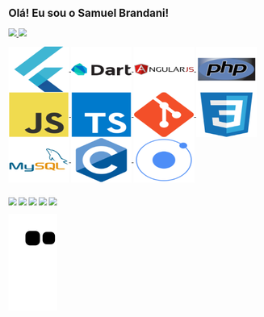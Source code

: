 ## Olá! Eu sou o Samuel Brandani!
 <div>
  <a href="https://github.com/Samuelbrandani">
  <img height="180em" src="https://github-readme-stats.vercel.app/api?username=Samuelbrandani&show_icons=true&theme=cobalt&include_all_commits=true&count_private=true"/>
  <img height="180em" src="https://github-readme-stats.vercel.app/api/top-langs/?username=Samuelbrandani&layout=compact&langs_count=7&theme=cobalt"/>
</div>
<div style="display: inline_block"><br>
  <img align="center" alt="flutter" height="90" width="120" src="imgs/flutter-original.svg">
  <img align="center" alt="dart" height="90" width="120" src="imgs/dart-original-wordmark.svg">
  <img align="center" alt="angularjs" height="90" width="120" src="imgs/angularjs-original-wordmark.svg">
  <img align="center" alt="php" height="90" width="120" src="imgs/php-original.svg">
  <img align="center" alt="javascript" height="90" width="120" src="imgs/javascript-original.svg">
  <img align="center" alt="typescript" height="90" width="120" src="imgs/typescript-original.svg">
  <img align="center" alt="git" height="90" width="120" src="imgs/git-original.svg">
  <img align="center" alt="css3" height="90" width="120" src="imgs/css3-original.svg">
  <img align="center" alt="mysql" height="90" width="120" src="imgs/mysql-original-wordmark.svg">
  <img align="center" alt="c" height="90" width="120" src="imgs/c-original.svg">
  <img align="center" alt="ionic" height="90" width="120" src="imgs/ionic-original.svg">
</div>
  
  ##
 
<div> 
  <a href="https://www.youtube.com/channel/UChAldsS6UvIK0pI5yBsCHig" target="_blank"><img src="https://img.shields.io/badge/YouTube-FF0000?style=for-the-badge&logo=youtube&logoColor=white" target="_blank"></a>
  <a href="https://www.instagram.com/samuel_brandani/" target="_blank"><img src="https://img.shields.io/badge/-Instagram-%23E4405F?style=for-the-badge&logo=instagram&logoColor=white" target="_blank"></a>
 <a href="https://discord.gg/c7H9Jhx" target="_blank"><img src="https://img.shields.io/badge/Discord-7289DA?style=for-the-badge&logo=discord&logoColor=white" target="_blank"></a> 
  <a href = "mailto:samuel@brandani.net.br"><img src="https://img.shields.io/badge/-Gmail-%23333?style=for-the-badge&logo=gmail&logoColor=white" target="_blank"></a>
  <a href="https://www.linkedin.com/in/samuel-brandani-757203171/" target="_blank"><img src="https://img.shields.io/badge/-LinkedIn-%230077B5?style=for-the-badge&logo=linkedin&logoColor=white" target="_blank"></a> 
 
  ![Snake animation](https://github.com/rafaballerini/rafaballerini/blob/output/github-contribution-grid-snake.svg)
 
</div>
